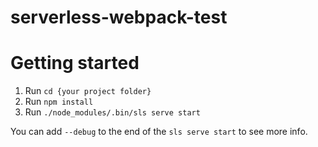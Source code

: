 # serverless-webpack-test

# Getting started
1. Run `cd {your project folder}`
2. Run `npm install`
3. Run `./node_modules/.bin/sls serve start`

You can add `--debug` to the end of the `sls serve start` to see more info.
